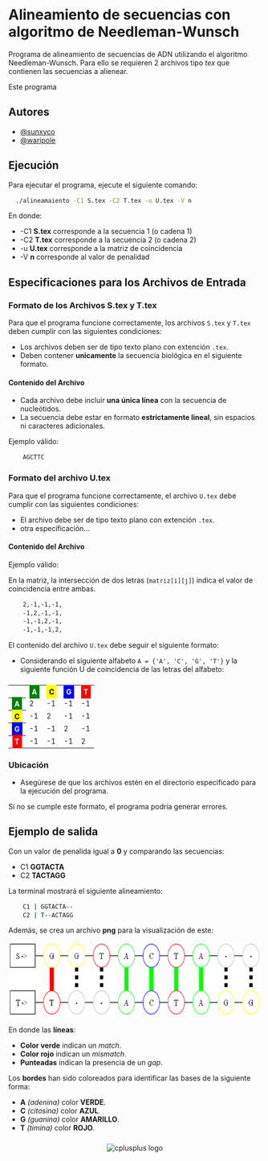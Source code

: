 # Alineamiento de secuencias con algoritmo de Needleman-Wunsch

Programa de alineamiento de secuencias de ADN utilizando el algoritmo Needleman-Wunsch. Para ello se requieren 2 archivos tipo *tex* que contienen las secuencias a alienear.

Este programa


## Autores

- [@sunxyco](https://github.com/sunxyco)
- [@waripole](https://github.com/waripole)



## Ejecución

Para ejecutar el programa, ejecute el siguiente comando:

```bash
  ./alineamaiento -C1 S.tex -C2 T.tex -u U.tex -V n
```

En donde:
* -C1 **S.tex** corresponde a la secuencia 1 (o cadena 1)
* -C2 **T.tex** corresponde a la secuencia 2 (o cadena 2)
* -u **U.tex** corresponde a la matriz de coincidencia
* -V **n** corresponde al valor de penalidad

## Especificaciones para los Archivos de Entrada

### Formato de los Archivos S.tex y T.tex

Para que el programa funcione correctamente, los archivos `S.tex` y `T.tex` deben cumplir con las siguientes condiciones:

* Los archivos deben ser de tipo texto plano con extención `.tex`.
* Deben contener **unicamente** la secuencia biológica en el siguiente formato.

#### Contenido del Archivo

* Cada archivo debe incluir **una única línea** con la secuencia de nucleótidos.
* La secuencia debe estar en formato **estrictamente lineal**, sin espacios ni caracteres adicionales.

Ejemplo válido:

```bash
    AGCTTC
```

### Formato del archivo U.tex
Para que el programa funcione correctamente, el archivo `U.tex` debe cumplir con las siguientes condiciones:

* El archivo debe ser de tipo texto plano con extención `.tex`.
* otra especificación...

#### Contenido del Archivo

Ejemplo válido:

En la matriz, la intersección de dos letras (`matriz[i][j]`) indica el valor de coincidencia entre ambas.

```bash
    2,-1,-1,-1,
    -1,2,-1,-1,
    -1,-1,2,-1,
    -1,-1,-1,2,
```

El contenido del archivo `U.tex` debe seguir el siguiente formato:

* Considerando el siguiente alfabeto `A = {'A', 'C', 'G', 'T'}` y la siguiente función U de coincidencia de las letras del alfabeto:

###
<div align="center">
  <table>
    <tr>
      <th></th>
      <th><span style=background-color:green;color:white;padding:5px>A</span></th>
      <th><span style="background-color:yellow;color:black;padding:5px;">C</span></th>
      <th><span style="background-color:blue;color:white;padding:5px;">G</span></th>
      <th><span style="background-color:red;color:white;padding:5px;">T</span></th>
    </tr>
    <tr>
      <th><span style="background-color:green;color:white;padding:5px;">A</span></th>
      <td>2</td>
      <td>-1</td>
      <td>-1</td>
      <td>-1</td>
    </tr>
    <tr>
      <th><span style="background-color:yellow;color:black;padding:5px;">C</span></th>
      <td>-1</td>
      <td>2</td>
      <td>-1</td>
      <td>-1</td>
    </tr>
    <tr>
      <th><span style="background-color:blue;color:white;padding:5px;">G</span></th>
      <td>-1</td>
      <td>-1</td>
      <td>2</td>
      <td>-1</td>
    </tr>
    <tr>
      <th><span style="background-color:red;color:white;padding:5px;">T</span></th>
      <td>-1</td>
      <td>-1</td>
      <td>-1</td>
      <td>2</td>
    </tr>
  </table>
</div>


### Ubicación

* Asegúrese de que los archivos estén en el directorio especificado para la ejecución del programa.

Si no se cumple este formato, el programa podría generar errores.


## Ejemplo de salida

Con un valor de penalida igual a **0** y comparando las secuencias:
* C1 **GGTACTA**
* C2 **TACTAGG**

La terminal mostrará el siguiente alineamiento:

```bash
    C1 | GGTACTA--
    C2 | T--ACTAGG
```



Además, se crea un archivo **png** para la visualización de este:
<div align="center">
  <img src="alineamiento.png" alt="Ejemplo de alineamiento" width="600" height="150"  />
</div>

En donde las **líneas**:
* **Color verde** indican un *match*.
* **Color rojo** indican un *mismatch*.
* **Punteadas** indican la presencia de un *gap*.

Los **bordes** han sido coloreados para identificar las bases de la siguiente forma:
* **A** *(adenina)* color **VERDE**.
* **C** *(citosina)* color **AZUL**.
* **G** *(guanina)* color **AMARILLO**.
* **T** *(timina)* color **ROJO**.


###

<div align="center">
  <img src="https://cdn.jsdelivr.net/gh/devicons/devicon/icons/cplusplus/cplusplus-original.svg" height="40" alt="cplusplus logo"  />
</div>
